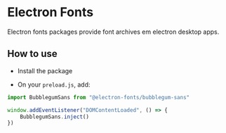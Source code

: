 # Electron Fonts

Electron fonts packages provide font archives em electron desktop apps.

## How to use

* Install the package

* On your `preload.js`, add:

```ts
import BubblegumSans from "@electron-fonts/bubblegum-sans"

window.addEventListener("DOMContentLoaded", () => {
    BubblegumSans.inject()
})
```